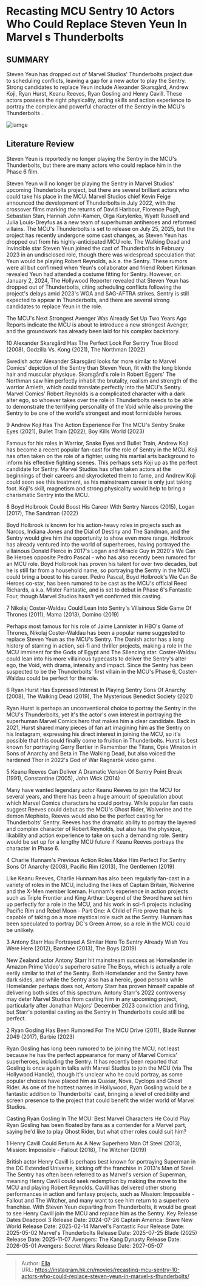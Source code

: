 # Recasting MCU Sentry 10 Actors Who Could Replace Steven Yeun In Marvel s Thunderbolts


## SUMMARY 


 Steven Yeun has dropped out of Marvel Studios&#39; 
Thunderbolts
 project due to scheduling conflicts, leaving a gap for a new actor to play the Sentry. 
 Strong candidates to replace Yeun include Alexander Skarsgård, Andrew Koji, Ryan Hurst, Keanu Reeves, Ryan Gosling and Henry Cavill. 
 These actors possess the right physicality, acting skills and action experience to portray the complex and powerful character of the Sentry in the MCU&#39;s 
Thunderbolts
. 

![iamge](https://static1.srcdn.com/wordpress/wp-content/uploads/2024/01/sentry-in-marvel-comics-with-steven-yeun-in-sentry-fan-art.jpg)

## Literature Review

Steven Yeun is reportedly no longer playing the Sentry in the MCU&#39;s Thunderbolts, but there are many actors who could replace him in the Phase 6 film.




Steven Yeun will no longer be playing the Sentry in Marvel Studios&#39; upcoming Thunderbolts project, but there are several brilliant actors who could take his place in the MCU. Marvel Studios chief Kevin Feige announced the development of Thunderbolts in July 2022, with the crossover films marking the returns of David Harbour, Florence Pugh, Sebastian Stan, Hannah John-Kamen, Olga Kurylenko, Wyatt Russell and Julia Louis-Dreyfus as a new team of superhuman antiheroes and reformed villains. The MCU&#39;s Thunderbolts is set to release on July 25, 2025, but the project has recently undergone some cast changes, as Steven Yeun has dropped out from his highly-anticipated MCU role.
The Walking Dead and Invincible star Steven Yeun joined the cast of Thunderbolts in February 2023 in an undisclosed role, though there was widespread speculation that Yeun would be playing Robert Reynolds, a.k.a. the Sentry. These rumors were all but confirmed when Yeun&#39;s collaborator and friend Robert Kirkman revealed Yeun had attended a costume fitting for Sentry. However, on January 2, 2024, The Hollywood Reporter revealed that Steven Yeun has dropped out of Thunderbolts, citing scheduling conflicts following the project&#39;s delays amid 2023&#39;s WGA and SAG-AFTRA strikes. Sentry is still expected to appear in Thunderbolts, and there are several strong candidates to replace Yeun in the role.
            
 
 The MCU&#39;s Next Strongest Avenger Was Already Set Up Two Years Ago 
Reports indicate the MCU is about to introduce a new strongest Avenger, and the groundwork has already been laid for his complex backstory.












 








 10  Alexander Skarsgård Has The Perfect Look For Sentry 
True Blood (2008), Godzilla Vs. Kong (2021), The Northman (2022)
        

Swedish actor Alexander Skarsgård looks far more similar to Marvel Comics&#39; depiction of the Sentry than Steven Yeun, fit with the long blonde hair and muscular physique. Skarsgård&#39;s role in Robert Eggers&#39; The Northman saw him perfectly inhabit the brutality, realism and strength of the warrior Amleth, which could translate perfectly into the MCU&#39;s Sentry. Marvel Comics&#39; Robert Reynolds is a complicated character with a dark alter ego, so whoever takes over the role in Thunderbolts needs to be able to demonstrate the terrifying personality of the Void while also proving the Sentry to be one of the world&#39;s strongest and most formidable heroes.





 9  Andrew Koji Has The Action Experience For The MCU&#39;s Sentry 
Snake Eyes (2021), Bullet Train (2022), Boy Kills World (2023)


 







Famous for his roles in Warrior, Snake Eyes and Bullet Train, Andrew Koji has become a recent popular fan-cast for the role of Sentry in the MCU. Koji has often taken on the role of a fighter, using his martial arts background to inform his effective fighting scenes. This perhaps sets Koji up as the perfect candidate for Sentry. Marvel Studios has often taken actors at the beginnings of their careers and skyrocketed them to fame, and Andrew Koji could soon see this treatment, as his mainstream career is only just taking foot. Koji&#39;s skill, magnetism and strong physicality would help to bring a charismatic Sentry into the MCU.





 8  Boyd Holbrook Could Boost His Career With Sentry 
Narcos (2015), Logan (2017), The Sandman (2022)
        

Boyd Holbrook is known for his action-heavy roles in projects such as Narcos, Indiana Jones and the Dial of Destiny and The Sandman, and the Sentry would give him the opportunity to show even more range. Holbrook has already ventured into the world of superheroes, having portrayed the villainous Donald Pierce in 2017&#39;s Logan and Miracle Guy in 2020&#39;s We Can Be Heroes opposite Pedro Pascal - who has also recently been rumored for an MCU role. Boyd Holbrook has proven his talent for over two decades, but he is still far from a household name, so portraying the Sentry in the MCU could bring a boost to his career.
Pedro Pascal, Boyd Holbrook&#39;s We Can Be Heroes co-star, has been rumored to be cast as the MCU&#39;s official Reed Richards, a.k.a. Mister Fantastic, and is set to debut in Phase 6&#39;s Fantastic Four, though Marvel Studios hasn&#39;t yet confirmed this casting. 






 7  Nikolaj Coster-Waldau Could Lean Into Sentry&#39;s Villainous Side 
Game Of Thrones (2011), Mama (2013), Domino (2019)
        

Perhaps most famous for his role of Jaime Lannister in HBO&#39;s Game of Thrones, Nikolaj Coster-Waldau has been a popular name suggested to replace Steven Yeun as the MCU&#39;s Sentry. The Danish actor has a long history of starring in action, sci-fi and thriller projects, making a role in the MCU imminent for the Gods of Egypt and The SIlencing star. Coster-Waldau could lean into his more villainous typecasts to deliver the Sentry&#39;s alter ego, the Void, with drama, intensity and impact. Since the Sentry has been suspected to be the Thunderbolts&#39; first villain in the MCU&#39;s Phase 6, Coster-Waldau could be perfect for the role.





 6  Ryan Hurst Has Expressed Interest In Playing Sentry 
Sons Of Anarchy (2008), The Walking Dead (2019), The Mysterious Benedict Society (2021)
        

Ryan Hurst is perhaps an unconventional choice to portray the Sentry in the MCU&#39;s Thunderbolts, yet it&#39;s the actor&#39;s own interest in portraying the superhuman Marvel Comics hero that makes him a clear candidate. Back in 2021, Hurst shared many pieces of fan art imagining him as the Sentry on his Instagram, expressing his direct interest in joining the MCU, so it&#39;s possible that this could finally come to fruition in Thunderbolts. Hurst is best known for portraying Gerry Bertier in Remember the Titans, Opie Winston in Sons of Anarchy and Beta in The Walking Dead, but also voiced the hardened Thor in 2022&#39;s God of War Ragnarök video game.







 5  Keanu Reeves Can Deliver A Dramatic Version Of Sentry 
Point Break (1991), Constantine (2005), John Wick (2014)


 







Many have wanted legendary actor Keanu Reeves to join the MCU for several years, and there has been a huge amount of speculation about which Marvel Comics characters he could portray. While popular fan casts suggest Reeves could debut as the MCU&#39;s Ghost Rider, Wolverine and the demon Mephisto, Reeves would also be the perfect casting for Thunderbolts&#39; Sentry. Reeves has the dramatic ability to portray the layered and complex character of Robert Reynolds, but also has the physique, likability and action experience to take on such a demanding role. Sentry would be set up for a lengthy MCU future if Keanu Reeves portrays the character in Phase 6.





 4  Charlie Hunnam&#39;s Previous Action Roles Make Him Perfect For Sentry 
Sons Of Anarchy (2008), Pacific Rim (2013), The Gentlemen (2019)
        

Like Keanu Reeves, Charlie Hunnam has also been regularly fan-cast in a variety of roles in the MCU, including the likes of Captain Britain, Wolverine and the X-Men member Iceman. Hunnam&#39;s experience in action projects such as Triple Frontier and King Arthur: Legend of the Sword have set him up perfectly for a role in the MCU, and his work in sci-fi projects including Pacific Rim and Rebel Moon - Part One: A Child of Fire prove that he is capable of taking on a more mystical role such as the Sentry. Hunnam has been speculated to portray DC&#39;s Green Arrow, so a role in the MCU could be unlikely.





 3  Antony Starr Has Portrayed A Similar Hero To Sentry Already 
Wish You Were Here (2012), Banshee (2013), The Boys (2019)
        

New Zealand actor Antony Starr hit mainstream success as Homelander in Amazon Prime Video&#39;s superhero satire The Boys, which is actually a role eerily similar to that of the Sentry. Both Homelander and the Sentry have dark sides, and while the Sentry also has a heroic, good persona while Homelander perhaps does not, Antony Starr has proven himself capable of delivering both sides of this spectrum. Antony Starr&#39;s 2022 controversy may deter Marvel Studios from casting him in any upcoming project, particularly after Jonathan Majors&#39; December 2023 conviction and firing, but Starr&#39;s potential casting as the Sentry in Thunderbolts could still be perfect.





 2  Ryan Gosling Has Been Rumored For The MCU 
Drive (2011), Blade Runner 2049 (2017), Barbie (2023)
        

Ryan Gosling has long been rumored to be joining the MCU, not least because he has the perfect appearance for many of Marvel Comics&#39; superheroes, including the Sentry. It has recently been reported that Gosling is once again in talks with Marvel Studios to join the MCU (via The Hollywood Handle), though it&#39;s unclear who he could portray, as some popular choices have placed him as Quasar, Nova, Cyclops and Ghost Rider. As one of the hottest names in Hollywood, Ryan Gosling would be a fantastic addition to Thunderbolts&#39; cast, bringing a level of credibility and screen presence to the project that could benefit the wider world of Marvel Studios.
            
 
 Casting Ryan Gosling In The MCU: Best Marvel Characters He Could Play 
Ryan Gosling has been floated by fans as a contender for a Marvel part, saying he&#39;d like to play Ghost Rider, but what other roles could suit him?








 1  Henry Cavill Could Return As A New Superhero 
Man Of Steel (2013), Mission: Impossible - Fallout (2018), The Witcher (2019)


 







British actor Henry Cavill is perhaps best known for portraying Superman in the DC Extended Universe, kicking off the franchise in 2013&#39;s Man of Steel. The Sentry has often been referred to as Marvel&#39;s version of Superman, meaning Henry Cavill could seek redemption by making the move to the MCU and playing Robert Reynolds. Cavill has delivered other strong performances in action and fantasy projects, such as Mission: Impossible - Fallout and The Witcher, and many want to see him return to a superhero franchise. With Steven Yeun departing from Thunderbolts, it would be great to see Henry Cavill join the MCU and replace him as the Sentry.
   Key Release Dates             Deadpool 3 Release Date: 2024-07-26                   Captain America: Brave New World Release Date: 2025-02-14                  Marvel&#39;s Fantastic Four Release Date: 2025-05-02                  Marvel&#39;s Thunderbolts Release Date: 2025-07-25                  Blade (2025) Release Date: 2025-11-07                  Avengers: The Kang Dynasty  Release Date: 2026-05-01                   Avengers: Secret Wars Release Date: 2027-05-07      

---

> Author: [Ella](https://instagram.hk.cn/)  
> URL: https://instagram.hk.cn/movies/recasting-mcu-sentry-10-actors-who-could-replace-steven-yeun-in-marvel-s-thunderbolts/  

